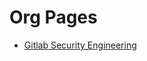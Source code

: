 # Org Pages
- [Gitlab Security Engineering](https://about.gitlab.com/handbook/engineering/security/)

